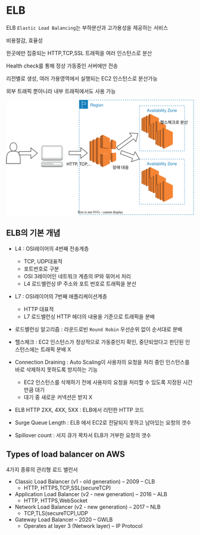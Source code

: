 # ELB

ELB `Elastic Load Balancing`는 부하분산과 고가용성을 제공하는 서비스

비용절감, 효율성

한곳에만 집중되는 HTTP,TCP,SSL 트래픽을 여러 인스턴스로 분산

Health check를 통해 정상 가동중인 서버에만 전송

리전별로 생성, 여러 가용영역에서 실행되는 EC2 인스턴스로 분산가능

외부 트래픽 뿐아니라 내부 트래픽에서도 사용 가능

![ELB](../images/AWS/AWS_ELB.drawio.svg)

## ELB의 기본 개념

- L4 : OSI레이어의 4번째 전송계층 
    - TCP, UDP대표적 
    - 포트번호로 구분
    - OSI 3레이어인 네트워크 계층의 IP와 묶어서 처리
    - L4 로드밸런싱 IP 주소와 포트 번호로 트래픽을 분산

- L7 : OSI레이어의 7번째 애플리케이션계층 
    - HTTP 대표적
    - L7 로드밸런싱 HTTP 헤더의 내용을 기준으로 트래픽을 분배

- 로드밸런싱 알고리즘 : 라운드로빈 `Round Robin` 우선순위 없이 순서대로 분배

- 헬스체크 : EC2 인스턴스가 정상적으로 가동중인지 확인, 중단되었다고 판단된 인스턴스에는 트래픽 분배 X

- Connection Draining : Auto Scaling이 사용자의 요청을 처리 중인 인스턴스를 바로 삭제하지 못하도록 방지하는 기능

    - EC2 인스턴스를 삭제하기 전에 사용자의 요청을 처리할 수 있도록 지정된 시간 만큼 대기
    - 대기 중 새로운 커넥션은 받지 X

- ELB HTTP 2XX, 4XX, 5XX : ELB에서 리턴한 HTTP 코드

- Surge Queue Length : ELB 에서 EC2로 전달되지 못하고 남아있는 요청의 갯수

- Spillover count : 서지 큐가 꽉차서 ELB가 거부한 요청의 갯수 


## Types of load balancer on AWS
4가지 종류의 관리형 로드 밸런서
- Classic Load Balancer (v1 - old generation) – 2009 – CLB 
  - HTTP, HTTPS,TCP,SSL(secureTCP)
- Application Load Balancer (v2 - new generation) – 2016 – ALB 
  - HTTP, HTTPS,WebSocket
- Network Load Balancer (v2 - new generation) – 2017 – NLB 
  - TCP,TLS(secureTCP),UDP
- Gateway Load Balancer – 2020 – GWLB
  - Operates at layer 3 (Network layer) – IP Protocol